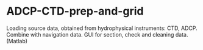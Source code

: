 # ADCP-CTD-prep-and-grid
Loading source data, obtained from hydrophysical instruments: CTD, ADCP. Combine with navigation data. GUI for section, check and cleaning data. (Matlab)
